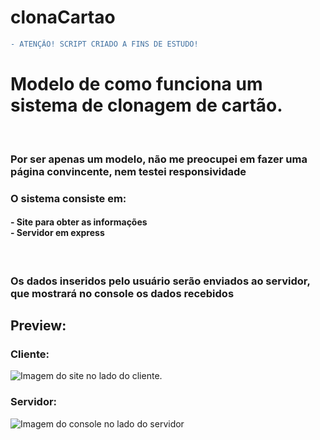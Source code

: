 # clonaCartao

```diff
- ATENÇÃO! SCRIPT CRIADO A FINS DE ESTUDO!
```

<h1>Modelo de como funciona um sistema de clonagem de cartão.</h1><br>
<h3>Por ser apenas um modelo, não me preocupei em fazer uma página convincente, nem testei responsividade</h3>
<h3>O sistema consiste em:</h3>
<h4> - Site para obter as informações<br> - Servidor em express </h4>
<br>
<h3>Os dados inseridos pelo usuário serão enviados ao servidor, que mostrará no console os dados recebidos</h3>

<h2>Preview:</h2>
<h3>Cliente:</h3>
<img src="https://user-images.githubusercontent.com/86435735/209604147-b0c36ed5-8545-4dc5-b851-b8096a626b82.png" alt="Imagem do site no lado do cliente.">
<h3>Servidor:</h3>
<img src="https://user-images.githubusercontent.com/86435735/209604211-70641e97-d3dc-41ef-9952-b54ff9a074b9.png" alt="Imagem do console no lado do servidor">
